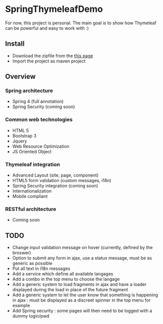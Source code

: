 # SpringThymeleafDemo

For now, this project is personal. The main goal is to show how Thymeleaf can be powerful and easy to work with :)


## Install
* Download the zipfile from the [this page](https://github.com/ylacaute/SpringThymeleafDemo) 
* Import the project as maven project
   
## Overview

### Spring architecture
* Spring 4 (full annotation)
* Spring Security (coming soon)

### Common web technologies
* HTML 5
* Bootstrap 3
* Jquery
* Web Resource Optimization  
* JS Oriented Object

### Thymeleaf integration 
* Advanced Layout (site, page, component)
* HTML5 form validation (custom messages, i18n)
* Spring Security integration (coming soon)
* Internationalization 
* Mobile compliant

### RESTful architecture
* Coming soon


## TODO
* Change input validation message on hover (currently, defined by the broswer)
* Option to submit any form in ajax, use a status message, must be as generic as possible
* Put all text in i18n messages
* Add a service which define all available langages
* Add a combo in the top menu to choose the langage
* Add a generic system to load fragments in ajax and have a loader displayed during the load in place of the future fragment
* Add a generic system to let the user know that something is happening in ajax : must be displayed as a discreet spinner in the top menu for example
* Add Spring security : some pages will then need to be logged with a dummy login/pwd
